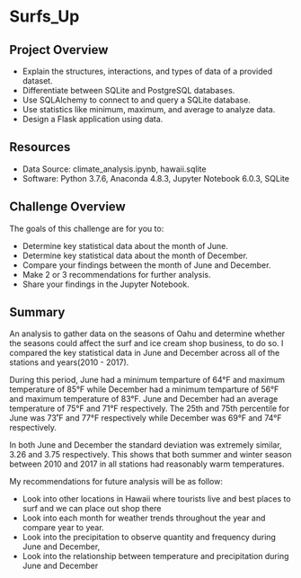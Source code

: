 # Surfs_Up

## Project Overview
  * Explain the structures, interactions, and types of data of a provided dataset.
  * Differentiate between SQLite and PostgreSQL databases.
  * Use SQLAlchemy to connect to and query a SQLite database.
  * Use statistics like minimum, maximum, and average to analyze data.
  * Design a Flask application using data.

## Resources
  * Data Source: climate_analysis.ipynb, hawaii.sqlite
  * Software: Python 3.7.6, Anaconda 4.8.3, Jupyter Notebook 6.0.3, SQLite

## Challenge Overview
The goals of this challenge are for you to:
  * Determine key statistical data about the month of June.
  * Determine key statistical data about the month of December.
  * Compare your findings between the month of June and December.
  * Make 2 or 3 recommendations for further analysis.
  * Share your findings in the Jupyter Notebook.
  
## Summary

An analysis to gather data on the seasons of Oahu and determine whether the seasons could affect the surf and ice cream shop business, to do so. I compared the key statistical data in June and December across all of the stations and years(2010 - 2017).

During this period, June had a minimum temparture of 64°F and maximum temperature of 85°F while December had a minimum temparture of 56°F and maximum temperature of 83°F. June and December had an average temperature of 75°F and 71°F respectively. The 25th and 75th percentile for June was 73˚F and 77°F respectively while December was 69°F and 74°F respectively.

In both June and December the standard deviation was extremely similar, 3.26 and 3.75 respectively. This shows that both summer and winter season between 2010 and 2017 in all stations had reasonably warm temperatures.

My recommendations for future analysis will be as follow:

  * Look into other locations in Hawaii where tourists live and best places to surf and we can place out shop there
  * Look into each month for weather trends throughout the year and compare year to year.
  * Look into the precipitation to observe quantity and frequency during June and December,
  * Look into the relationship between temperature and precipitation during June and December

